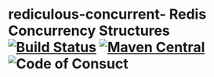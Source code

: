 # rediculous-concurrent- Redis Concurrency Structures [![Build Status](https://travis-ci.com/ChristopherDavenport/rediculous-concurrent.svg?branch=master)](https://travis-ci.com/ChristopherDavenport/rediculous-concurrent) [![Maven Central](https://maven-badges.herokuapp.com/maven-central/io.chrisdavenport/rediculous-concurrent_2.13/badge.svg)](https://maven-badges.herokuapp.com/maven-central/io.chrisdavenport/rediculous-concurrent_2.13) ![Code of Consuct](https://img.shields.io/badge/Code%20of%20Conduct-Scala-blue.svg)
